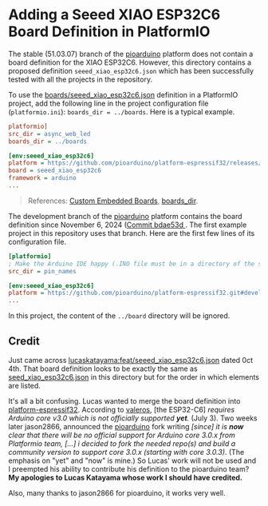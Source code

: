 # Adding a Seeed XIAO ESP32C6 Board Definition in PlatformIO 

The stable (51.03.07) branch of the [pioarduino](https://github.com/pioarduino/platform-espressif32) platform does not contain a board definition for the XIAO ESP32C6. However, this directory contains a proposed definition `seeed_xiao_esp32c6.json` which has been successfully tested with all the projects in the repository.

To use the [boards/seeed_xiao_esp32c6.json](seeed_xiao_esp32c6.json) definition in a PlatformIO project, add the following line in the project configuration file (`platformio.ini`): `boards_dir = ../boards`. Here is a typical example.

```ini
platformio]
src_dir = async_web_led
boards_dir = ../boards

[env:seeed_xiao_esp32c6]
platform = https://github.com/pioarduino/platform-espressif32/releases/download/51.03.07/platform-espressif32.zip
board = seeed_xiao_esp32c6
framework = arduino
...
```

> References: [Custom Embedded Boards](https://docs.platformio.org/en/latest/platforms/creating_board.html#installation),  [boards_dir](https://docs.platformio.org/en/latest/projectconf/sections/platformio/options/directory/boards_dir.html#projectconf-pio-boards-dir). 


The development branch of the [pioarduino](https://github.com/pioarduino/platform-espressif32) platform contains the board definition since November 6, 2024 ([Commit bdae53d
](https://github.com/pioarduino/platform-espressif32/commit/bdae53d076dce7737f801cad9cba4595be3866a2). The first example project in this repository uses that branch. Here are the first few lines of its  configuration file. 

```ini
[platformio]
; Make the Arduino IDE happy (.INO file must be in a directory of the same name)
src_dir = pin_names

[env:seeed_xiao_esp32c6]
platform = https://github.com/pioarduino/platform-espressif32.git#develop
...
```
In this project, the content of the `../board` directory will be ignored.

## Credit

Just came across [lucaskatayama:feat/seeed_xiao_esp32c6.json](https://github.com/platformio/platform-espressif32/pull/1472/commits/91ed04a0b6e197001d747e651d944a6f25928557) dated 0ct 4th. That board definition looks to be exactly the same as [seed_xiao_esp32c6.json](seeed_xiao_esp32c6.json) in this directory but for the order in which elements are listed.

It's all a bit confusing. Lucas wanted to merge the board definition into [platform-espressif32](https://github.com/platformio/platform-espressif32platform-espressif32). According to [valeros](https://github.com/platformio/platform-espressif32/pull/1380#issuecomment-2205808510), [the ESP32-C6] *requires Arduino core v3.0 which is not officially supported **yet**.* (July 3). Two weeks later jason2866, announced the [pioarduino](https://github.com/pioarduino/platform-espressif32) fork writing *[since] it is **now** clear that there will be no official support for Arduino core 3.0.x from Platformio team, [...] i decided to fork the needed repo(s) and build a community version to support core 3.0.x (starting with core 3.0.3)*. (The emphasis on "yet" and "now" is mine.) So Lucas' work will not be used and I preempted his ability to contribute his definition to the pioarduino team? **My apologies to Lucas Katayama whose work I should have credited.**

Also, many thanks to jason2866 for pioarduino, it works very well.
